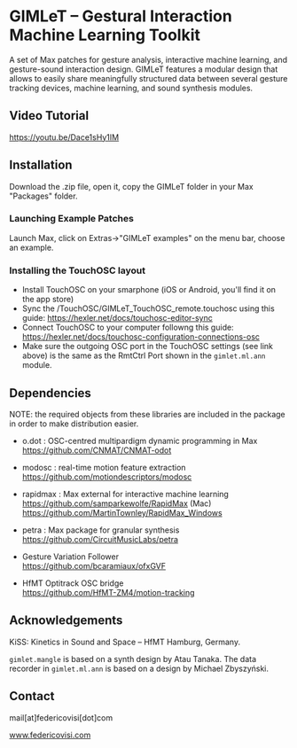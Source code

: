 # GIMLeT – Gestural Interaction Machine Learning Toolkit

A set of Max patches for gesture analysis, interactive machine learning, and gesture-sound interaction design. GIMLeT features a modular design that allows to easily share meaningfully structured data between several gesture tracking devices, machine learning, and sound synthesis modules.

## Video Tutorial
https://youtu.be/Dace1sHy1IM

## Installation
Download the .zip file, open it, copy the GIMLeT folder in your Max "Packages" folder. 
### Launching Example Patches
Launch Max, click on Extras->"GIMLeT examples" on the menu bar, choose an example. 
### Installing the TouchOSC layout
- Install TouchOSC on your smarphone (iOS or Android, you'll find it on the app store)
- Sync the /TouchOSC/GIMLeT_TouchOSC_remote.touchosc using this guide: https://hexler.net/docs/touchosc-editor-sync
- Connect TouchOSC to your computer followng this guide: https://hexler.net/docs/touchosc-configuration-connections-osc 
- Make sure the outgoing OSC port in the TouchOSC settings (see link above) is the same as the RmtCtrl Port shown in the `gimlet.ml.ann` module.
 
## Dependencies
NOTE: the required objects from these libraries are included in the package in order to make distribution easier.

- o.dot : OSC-centred multipardigm dynamic programming in Max  
  https://github.com/CNMAT/CNMAT-odot  
  
- modosc : real-time motion feature extraction  
  https://github.com/motiondescriptors/modosc  
  
- rapidmax : Max external for interactive machine learning  
  https://github.com/samparkewolfe/RapidMax (Mac)  
  https://github.com/MartinTownley/RapidMax_Windows   
  
- petra : Max package for granular synthesis  
  https://github.com/CircuitMusicLabs/petra  
  
- Gesture Variation Follower  
  https://github.com/bcaramiaux/ofxGVF  
  
- HfMT Optitrack OSC bridge  
  https://github.com/HfMT-ZM4/motion-tracking  
  
## Acknowledgements

KiSS: Kinetics in Sound and Space – HfMT Hamburg, Germany. 

`gimlet.mangle` is based on a synth design by Atau Tanaka. 
The data recorder in `gimlet.ml.ann` is based on a design by Michael Zbyszyński. 

## Contact

mail[at]federicovisi[dot]com

www.federicovisi.com

